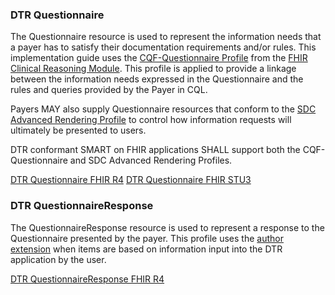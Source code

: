 ### DTR Questionnaire
The Questionnaire resource is used to represent the information needs that a payer has to satisfy their documentation requirements and/or rules. This implementation guide uses the 
[CQF-Questionnaire Profile](http://hl7.org/fhir/R4/cqf-questionnaire.html) from the [FHIR Clinical Reasoning Module](http://hl7.org/fhir/R4/clinicalreasoning-module.html). This profile is applied to provide a linkage between the information needs expressed in the Questionnaire and the rules and queries provided by the Payer in CQL.

Payers MAY also supply Questionnaire resources that conform to the [SDC Advanced Rendering Profile](http://build.fhir.org/ig/HL7/sdc/sdc-questionnaire-render.html) to control how information requests will ultimately be presented to users. 

DTR conformant SMART on FHIR applications SHALL support both the CQF-Questionnaire and SDC Advanced Rendering Profiles.

[DTR Questionnaire FHIR R4](dtr-questionnaire-r4.html)
[DTR Questionnaire FHIR STU3](STU3/dtr-questionnaire-stu3.html)

### DTR QuestionnaireResponse
The QuestionnaireResponse resource is used to represent a response to the Questionnaire presented by the payer. This profile uses the [author extension](http://www.hl7.org/implement/standards/fhir/extension-questionnaireresponse-author.html) when items are based on information input into the DTR application by the user.

[DTR QuestionnaireResponse FHIR R4](dtr-questionnaireresponse-r4.html)



